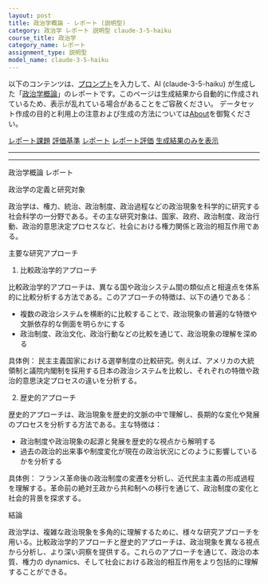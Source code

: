 ```yaml
---
layout: post
title: 政治学概論 - レポート (説明型)
category: 政治学 レポート 説明型 claude-3-5-haiku
course_title: 政治学
category_name: レポート
assignment_type: 説明型
model_name: claude-3-5-haiku
---
```


以下のコンテンツは、[プロンプト](https://github.com/takedatoshiyuki/synthetic_assignments/tree/main/generated/政治学/claude-3-5-haiku/prompt_レポート-説明型.md)を入力して、AI (claude-3-5-haiku) が生成した「[政治学概論](/contents/政治学/)」のレポートです。このページは生成結果から自動的に作成されているため、表示が乱れている場合があることをご容赦ください。
データセット作成の目的と利用上の注意および生成の方法については[About](/About)を御覧ください。

[レポート課題](../レポート課題-説明型)
[評価基準](../評価基準-説明型)
[レポート](../レポート-説明型)
[レポート評価](../レポート評価-説明型)
[生成結果のみを表示](https://github.com/takedatoshiyuki/synthetic_assignments/tree/main/generated/政治学/claude-3-5-haiku/レポート-説明型.md)
  

***
***
  
政治学概論 レポート

政治学の定義と研究対象

政治学は、権力、統治、政治制度、政治過程などの政治現象を科学的に研究する社会科学の一分野である。その主な研究対象は、国家、政府、政治制度、政治行動、政治的意思決定プロセスなど、社会における権力関係と政治的相互作用である。

主要な研究アプローチ

1. 比較政治学的アプローチ

比較政治学的アプローチは、異なる国や政治システム間の類似点と相違点を体系的に比較分析する方法である。このアプローチの特徴は、以下の通りである：

- 複数の政治システムを横断的に比較することで、政治現象の普遍的な特徴や文脈依存的な側面を明らかにする
- 政治制度、政治文化、政治行動などの比較を通じて、政治現象の理解を深める

具体例：
民主主義国家における選挙制度の比較研究。例えば、アメリカの大統領制と議院内閣制を採用する日本の政治システムを比較し、それぞれの特徴や政治的意思決定プロセスの違いを分析する。

2. 歴史的アプローチ

歴史的アプローチは、政治現象を歴史的文脈の中で理解し、長期的な変化や発展のプロセスを分析する方法である。主な特徴は：

- 政治制度や政治現象の起源と発展を歴史的な視点から解明する
- 過去の政治的出来事や制度変化が現在の政治状況にどのように影響しているかを分析する

具体例：
フランス革命後の政治制度の変遷を分析し、近代民主主義の形成過程を理解する。革命前の絶対王政から共和制への移行を通じて、政治制度の変化と社会的背景を探求する。

結論

政治学は、複雑な政治現象を多角的に理解するために、様々な研究アプローチを用いる。比較政治学的アプローチと歴史的アプローチは、政治現象を異なる視点から分析し、より深い洞察を提供する。これらのアプローチを通じて、政治の本質、権力の dynamics、そして社会における政治的相互作用をより包括的に理解することができる。
